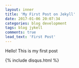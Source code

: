 ```yaml
---
layout: inner
title: 'My First Post on Jekyll'
date: 2017-01-06 20:07:34
categories: blog development
tags: blog jykell
comments: true 
lead_text: 'First Post'
---
```



Hello! This is my first post

{% include disqus.html %}